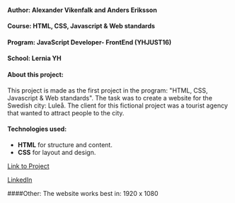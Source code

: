 #### Author: Alexander Vikenfalk and Anders Eriksson
#### Course: HTML, CSS, Javascript & Web standards 
#### Program: JavaScript Developer- FrontEnd (YHJUST16)
#### School: Lernia YH

#### About this project: 
This project is made as the first project in the program: "HTML, CSS, Javascript & Web standards". The task was to create a website for the Swedish city: Luleå. The client for this fictional project was a tourist agency that wanted to attract people to the city.

#### Technologies used: 
* **HTML** for structure and content.
* **CSS** for layout and design.

[Link to Project](https://alexandervikenfalk.github.io/first-project-lulea-tourism/)

[LinkedIn](https://www.linkedin.com/in/alexander-wikenfalk-6b993b42)

####Other:
The website works best in: 1920 x 1080
